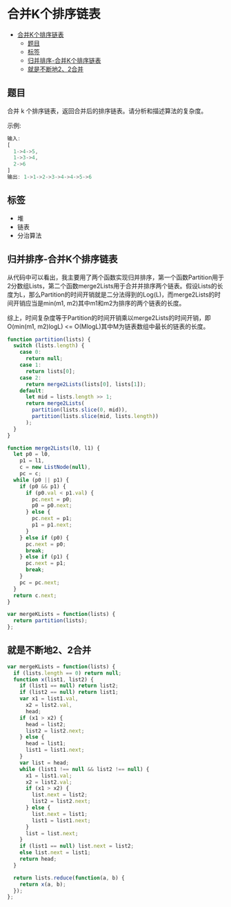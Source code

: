 合并K个排序链表
===
<!-- TOC -->

- [合并K个排序链表](#合并K个排序链表)
  - [题目](#题目)
  - [标签](#标签)
  - [归并排序-合并K个排序链表](#归并排序-合并K个排序链表)
  - [就是不断地2、2合并](#就是不断地22合并)

<!-- /TOC -->

## 题目
合并 k 个排序链表，返回合并后的排序链表。请分析和描述算法的复杂度。

示例:
```js
输入:
[
  1->4->5,
  1->3->4,
  2->6
]
输出: 1->1->2->3->4->4->5->6
```

## 标签
- 堆
- 链表
- 分治算法

## 归并排序-合并K个排序链表
从代码中可以看出，我主要用了两个函数实现归并排序，第一个函数Partition用于2分数组Lists，第二个函数merge2Lists用于合并并排序两个链表。假设Lists的长度为L，那么Partition的时间开销就是二分法得到的Log(L)，而merge2Lists的时间开销应当是min(m1, m2)其中m1和m2为排序的两个链表的长度。

综上，时间复杂度等于Partition的时间开销乘以merge2Lists的时间开销，即O(min(m1, m2)logL) <= O(MlogL)其中M为链表数组中最长的链表的长度。

```js
function partition(lists) {
  switch (lists.length) {
    case 0:
      return null;
    case 1:
      return lists[0];
    case 2:
      return merge2Lists(lists[0], lists[1]);
    default:
      let mid = lists.length >> 1;
      return merge2Lists(
        partition(lists.slice(0, mid)),
        partition(lists.slice(mid, lists.length))
      );
  }
}

function merge2Lists(l0, l1) {
  let p0 = l0,
    p1 = l1,
    c = new ListNode(null),
    pc = c;
  while (p0 || p1) {
    if (p0 && p1) {
      if (p0.val < p1.val) {
        pc.next = p0;
        p0 = p0.next;
      } else {
        pc.next = p1;
        p1 = p1.next;
      }
    } else if (p0) {
      pc.next = p0;
      break;
    } else if (p1) {
      pc.next = p1;
      break;
    }
    pc = pc.next;
  }
  return c.next;
}

var mergeKLists = function(lists) {
  return partition(lists);
};
```

## 就是不断地2、2合并
```js
var mergeKLists = function(lists) {
  if (lists.length == 0) return null;
  function x(list1, list2) {
    if (list1 == null) return list2;
    if (list2 == null) return list1;
    var x1 = list1.val,
      x2 = list2.val,
      head;
    if (x1 > x2) {
      head = list2;
      list2 = list2.next;
    } else {
      head = list1;
      list1 = list1.next;
    }
    var list = head;
    while (list1 !== null && list2 !== null) {
      x1 = list1.val;
      x2 = list2.val;
      if (x1 > x2) {
        list.next = list2;
        list2 = list2.next;
      } else {
        list.next = list1;
        list1 = list1.next;
      }
      list = list.next;
    }
    if (list1 == null) list.next = list2;
    else list.next = list1;
    return head;
  }

  return lists.reduce(function(a, b) {
    return x(a, b);
  });
};
```
